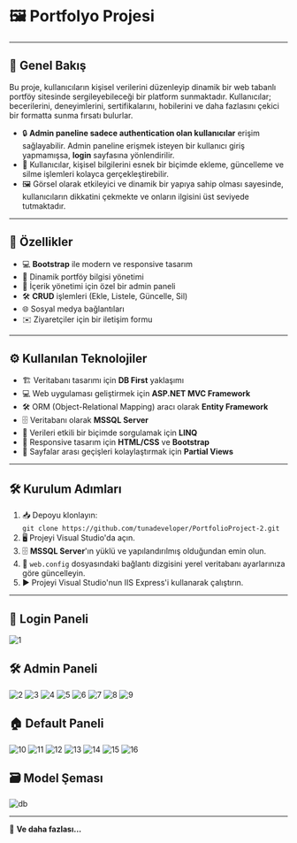 # 🖼️ **Portfolyo Projesi**

---

## 🌟 **Genel Bakış**

Bu proje, kullanıcıların kişisel verilerini düzenleyip dinamik bir web tabanlı portföy sitesinde sergileyebileceği bir platform sunmaktadır. Kullanıcılar; becerilerini, deneyimlerini, sertifikalarını, hobilerini ve daha fazlasını çekici bir formatta sunma fırsatı bulurlar.

- 🔒 **Admin paneline sadece authentication olan kullanıcılar** erişim sağlayabilir. Admin paneline erişmek isteyen bir kullanıcı giriş yapmamışsa, **login** sayfasına yönlendirilir.
- 👤 Kullanıcılar, kişisel bilgilerini esnek bir biçimde ekleme, güncelleme ve silme işlemleri kolayca gerçekleştirebilir.
- 🖼️ Görsel olarak etkileyici ve dinamik bir yapıya sahip olması sayesinde, kullanıcıların dikkatini çekmekte ve onların ilgisini üst seviyede tutmaktadır.

---

## 🚀 **Özellikler**

- 💻 **Bootstrap** ile modern ve responsive tasarım
- 📝 Dinamik portföy bilgisi yönetimi
- 🔧 İçerik yönetimi için özel bir admin paneli
- 🛠️ **CRUD** işlemleri (Ekle, Listele, Güncelle, Sil)
- 🌐 Sosyal medya bağlantıları
- ✉️ Ziyaretçiler için bir iletişim formu

---

## ⚙️ **Kullanılan Teknolojiler**

- 🏗️ Veritabanı tasarımı için **DB First** yaklaşımı
- 💻 Web uygulaması geliştirmek için **ASP.NET MVC Framework**
- 🛠️ ORM (Object-Relational Mapping) aracı olarak **Entity Framework**
- 🗄️ Veritabanı olarak **MSSQL Server**
- 🔎 Verileri etkili bir biçimde sorgulamak için **LINQ**
- 🎨 Responsive tasarım için **HTML/CSS** ve **Bootstrap**
- 📄 Sayfalar arası geçişleri kolaylaştırmak için **Partial Views**

---

## 🛠️ **Kurulum Adımları**

1. 📥 Depoyu klonlayın:  
   `git clone https://github.com/tunadeveloper/PortfolioProject-2.git`
2. 🖥️ Projeyi Visual Studio'da açın.
3. 🗄️ **MSSQL Server**'ın yüklü ve yapılandırılmış olduğundan emin olun.
4. 📝 `web.config` dosyasındaki bağlantı dizgisini yerel veritabanı ayarlarınıza göre güncelleyin.
5. ▶️ Projeyi Visual Studio'nun IIS Express'i kullanarak çalıştırın.

---

## 🔑 **Login Paneli**
![1](https://github.com/user-attachments/assets/a990f818-5fa1-408d-8510-1e2ef0587016)

## 🛠️ **Admin Paneli**
![2](https://github.com/user-attachments/assets/28d5cf1c-ba3c-4a0b-83ae-e2a778091a5c)
![3](https://github.com/user-attachments/assets/47b315f6-ec2a-498e-af55-b8e946af8b9f)
![4](https://github.com/user-attachments/assets/bdeaabce-19cf-4054-9720-0e4ac84cdcb1)
![5](https://github.com/user-attachments/assets/fb9c4f61-8821-4ce7-8a65-c11e47b0a9ce)
![6](https://github.com/user-attachments/assets/18316ca2-a148-4530-ac89-811138d387f9)
![7](https://github.com/user-attachments/assets/3b052de4-d2f6-4679-ae75-a7b5b36ab3ce)
![8](https://github.com/user-attachments/assets/5b8bf4ac-195d-4ec9-80eb-31eff7f84aba)
![9](https://github.com/user-attachments/assets/6abacd4d-c97c-40a9-b709-8aa33ce0b58d)

## 🏠 **Default Paneli**
![10](https://github.com/user-attachments/assets/f4b76172-ad1e-4f27-90bd-d7ebaa922cf2)
![11](https://github.com/user-attachments/assets/bf68318c-8721-4e02-be3b-6b1cf1ea1db6)
![12](https://github.com/user-attachments/assets/0a213c61-52b5-40c4-84e4-234786382155)
![13](https://github.com/user-attachments/assets/c441e508-8cff-4f6a-972d-06b6f6ea460a)
![14](https://github.com/user-attachments/assets/7998aafb-a233-486c-b083-600e8a5ac05b)
![15](https://github.com/user-attachments/assets/55d1247d-f7fe-4e42-bb39-4e7a7aafc270)
![16](https://github.com/user-attachments/assets/7cd1db76-7e0f-47ce-93f5-4d54a5048edc)

## 🗃️ **Model Şeması**
![db](https://github.com/user-attachments/assets/8c99b4e8-4382-4697-9d67-a1ceb6684974)


---

🎉 **Ve daha fazlası...**
